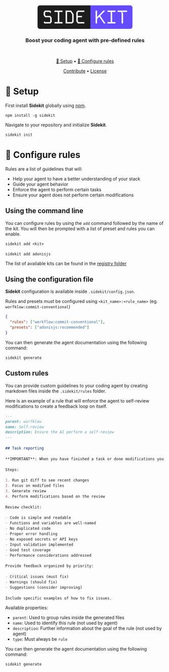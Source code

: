 <div align="center">
<br/>

<p align="center">
    <img width="300" alt="Sidekit" src=".github/images/logo.png">
</p>

### Boost your coding agent with pre-defined rules

<br/>
</div>

<div align="center">

[🔨 Setup](#🔨-setup) • [🚀 Configure rules](#🚀-configure-rules)

[Contribute](#contributing) • [License](#license)

</div>

# 🔨 Setup

First install **Sidekit** globally using [npm](https://www.npmjs.com/).

```shell
npm install -g sidekit
```

Navigate to your repository and initialize **Sidekit**.

```shell
sidekit init
```

# 🚀 Configure rules

Rules are a list of guidelines that will:

- Help your agent to have a better understanding of your stack
- Guide your agent behavior
- Enforce the agent to perform certain tasks
- Ensure your agent does not perform certain modifications

## Using the command line

You can configure rules by using the `add` command followed by the name of the kit.
You will then be prompted with a list of preset and rules you can enable.

```shell
sidekit add <kit>

sidekit add adonisjs
```

The list of available kits can be found in the [registry folder](https://github.com/kerwanp/sidekit/tree/main/registry)

## Using the configuration file

**Sidekit** configuration is available inside `.sidekit/config.json`.

Rules and presets must be configured using `<kit_name>:<rule_name>` (eg. `worfklow:commit-conventional`)

```json
{
  "rules": ["workflow:commit-conventional"],
  "presets": ["adonisjs:recommended"]
}
```

You can then generate the agent documentation using the following command:

```shell
sidekit generate
```

## Custom rules

You can provide custom guidelines to your coding agent by creating markdown files inside the `.sidekit/rules` folder.

Here is an example of a rule that will enforce the agent to self-review modifications to create a feedback loop on itself.

```md
---
parent: worfklow
name: Self-review
description: Ensure the AI perform a self-review
---

## Task reporting

**IMPORTANT**: When you have finished a task or done modifications you must review yourself.

Steps:

1. Run git diff to see recent changes
2. Focus on modified files
3. Generate review
4. Perform modifications based on the review

Review checklit:

- Code is simple and readable
- Functions and variables are well-named
- No duplicated code
- Proper error handling
- No exposed secrets or API keys
- Input validation implemented
- Good test coverage
- Performance considerations addressed

Provide feedback organized by priority:

- Critical issues (must fix)
- Warnings (should fix)
- Suggestions (consider improving)

Include specific examples of how to fix issues.
```

Available properties:

- `parent`: Used to group rules inside the generated files
- `name`: Used to identify this rule (not used by agent)
- `description`: Further information about the goal of the rule (not used by agent)
- `type`: Must always be `rule`

You can then generate the agent documentation using the following command:

```shell
sidekit generate
```
